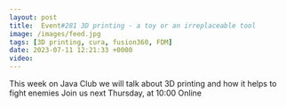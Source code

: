 ```yaml
---
layout: post
title:  Event#281 3D printing - a toy or an irreplaceable tool
image: /images/feed.jpg
tags: [3D printing, cura, fusion360, FDM]
date: 2023-07-11 12:21:33 +0000
video: 
---
```


This week on Java Club we will talk about 3D printing and how it helps to fight enemies
Join us next Thursday, at 10:00 Online
